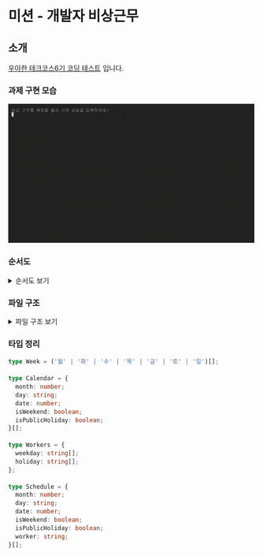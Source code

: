 # 미션 - 개발자 비상근무

## 소개

[우아한 테크코스6기 코딩 테스트](https://github.com/woowacourse-precourse/javascript-oncall-6) 입니다.

### 과제 구현 모습

<img src="./oncall.gif" width="500px" alt="과제 구현 모습">

### 순서도

<details>
<summary>순서도  보기</summary>
<div markdown="1">
<img src="./비상근무.png" width="500px">
</div>
</details>

### 파일 구조

<details>
<summary>파일 구조 보기</summary>
<div markdown="1">

```
📦src
┣ 📂constants :상수 관리
┃ ┣ 📜index.js
┃ ┣ 📜Message.js : 입출력 메세지 관리
┃ ┗ 📜Rule.js : 과제 룰에 대한 상수 관리
┣ 📂controllers
┃ ┣ 📜index.js
┃ ┗ 📜InputController.js : 입력 컨트롤러
┣ 📂models
┃ ┣ 📜Calendar.js : 근무하는 달,시작 요일에 대한 유효성 검사 및 해당 달에 대한 캘린더 생성,반환
┃ ┣ 📜index.js
┃ ┣ 📜Schedule.js : 근무하는 달에 근무자들 배정하는 근무 스케줄러 생성,반환
┃ ┗ 📜Workers.js : 근무자들에 대한 유효성 검사 및 근무자 닉네임 배열 생성,반환
┣ 📂utils
┃ ┣ 📜Date.js : 날짜에 관한 유틸함수 관리
┃ ┗ 📜index.js
┣ 📂views
┃ ┣ 📜index.js
┃ ┣ 📜InputView.js : 메세지 입력 관리
┃ ┗ 📜OutputView.js : 메세지 출력 관리
┣ 📜App.js
┣ 📜CustomError.js : 오류 관리
┗ 📜index.js
```

</div>
</details>

### 타입 정리

```ts
type Week = ('월' | '화' | '수' | '목' | '금' | '토' | '일')[];

type Calendar = {
  month: number;
  day: string;
  date: number;
  isWeekend: boolean;
  isPublicHoliday: boolean;
}[];

type Workers = {
  weekday: string[];
  holiday: string[];
};

type Schedule = {
  month: number;
  day: string;
  date: number;
  isWeekend: boolean;
  isPublicHoliday: boolean;
  worker: string;
}[];
```

